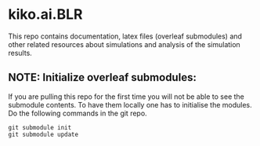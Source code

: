 # kiko.ai.BLR

This repo contains documentation, latex files (overleaf submodules) and other related resources about simulations and analysis of the simulation results. 

## NOTE: Initialize overleaf submodules:

If you are pulling this repo for the first time you will not be able to see the submodule contents. To have them locally one has to initialise the modules. Do the following commands in the git repo.


```
git submodule init
git submodule update
```
